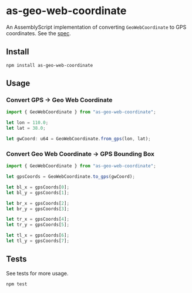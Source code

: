 # as-geo-web-coordinate

An AssemblyScript implementation of converting `GeoWebCoordinate` to GPS coordinates. See the [spec](https://github.com/Geo-Web-Project/specs/blob/master/contracts/GeoWebParcel.md#converting-coordinates).

## Install

```
npm install as-geo-web-coordinate
```

## Usage

### Convert GPS -> Geo Web Coordinate

```typescript
import { GeoWebCoordinate } from "as-geo-web-coordinate";

let lon = 110.0;
let lat = 38.0;

let gwCoord: u64 = GeoWebCoordinate.from_gps(lon, lat);
```

### Convert Geo Web Coordinate -> GPS Bounding Box

```typescript
import { GeoWebCoordinate } from "as-geo-web-coordinate";

let gpsCoords = GeoWebCoordinate.to_gps(gwCoord);

let bl_x = gpsCoords[0];
let bl_y = gpsCoords[1];

let br_x = gpsCoords[2];
let br_y = gpsCoords[3];

let tr_x = gpsCoords[4];
let tr_y = gpsCoords[5];

let tl_x = gpsCoords[6];
let tl_y = gpsCoords[7];
```

## Tests

See tests for more usage.

```
npm test
```
